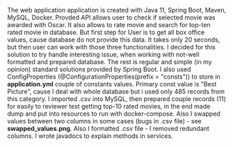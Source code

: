 The web application application is created with Java 11, Spring Boot, Maven, MySQL, Docker. Provded API allows user to check if selected movie was awarded with Oscar. It also allows to rate movie and search for top-ten rated movie in database. But first step for User is to get all box office values, cause database do not provide this data. It takes only 20 seconds, but then user can work with those three functionalities. I decided for this solution to try handle interesting issue, when working with not-well formatted and prepared database. The rest is regular and simple (in my opinion) standard solutions provided by Spring Boot. I also used ConfigProperties (@ConfigurationProperties(prefix = "consts")) to store in **application.yml** couple of constants values. Primary const value is "Best Picture", cause I deal with whole database but i used only 485 records from this category. I imported .csv into MySQL, then prepared couple records (11) for easily to reviewer test getting top-10 rated movies, in the end made dump and put into resources to run with docker-compose. Also I swapped values between two columns in some cases (bugs in .csv file) - see **swapped_values.png**. Also I formatted .csv file - I removed redundant columns. I wrote javadocs to explain methods in services.